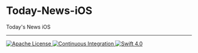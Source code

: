 # Today-News-iOS
Today's News iOS

---

<p align="left">
    <a href="LICENSE">
        <img src="http://img.shields.io/badge/license-Apache-brightgreen.svg" alt="Apache License">
    </a>
    <a href="https://github.com/Perfect-Server-Swift-LearnGuide">
        <img src="https://img.shields.io/badge/build-passing-brightgreen.svg" alt="Continuous Integration">
    </a>
    <a href="https://swift.org">
        <img src="http://img.shields.io/badge/swift-4.0-brightgreen.svg" alt="Swift 4.0">
    </a>
</p>
